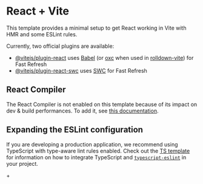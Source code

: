 # React + Vite

This template provides a minimal setup to get React working in Vite with HMR and some ESLint rules.

Currently, two official plugins are available:

- [@vitejs/plugin-react](https://github.com/vitejs/vite-plugin-react/blob/main/packages/plugin-react) uses [Babel](https://babeljs.io/) (or [oxc](https://oxc.rs) when used in [rolldown-vite](https://vite.dev/guide/rolldown)) for Fast Refresh
- [@vitejs/plugin-react-swc](https://github.com/vitejs/vite-plugin-react/blob/main/packages/plugin-react-swc) uses [SWC](https://swc.rs/) for Fast Refresh

## React Compiler

The React Compiler is not enabled on this template because of its impact on dev & build performances. To add it, see [this documentation](https://react.dev/learn/react-compiler/installation).

## Expanding the ESLint configuration

If you are developing a production application, we recommend using TypeScript with type-aware lint rules enabled. Check out the [TS template](https://github.com/vitejs/vite/tree/main/packages/create-vite/template-react-ts) for information on how to integrate TypeScript and [`typescript-eslint`](https://typescript-eslint.io) in your project.




<div className="absolute top-1/2 right-2 w-1 h-[50px] -translate-y-1/2 flex items-start">
  <div
    className="bg-gray-500 rounded-full w-full transition-all"
    style={{
      height: `${
        Math.max(
          scrollRef.current
            ? (scrollRef.current.clientHeight / scrollRef.current.scrollHeight) *
              100
            : 0,
          15
        )
      }%`,
      transform: `translateY(${
        scrollPercent *
        (100 - Math.max(
          scrollRef.current
            ? (scrollRef.current.clientHeight / scrollRef.current.scrollHeight) *
              100
            : 0,
          15
        ))
      }%)`,
    }}
  />
  +
</div>
